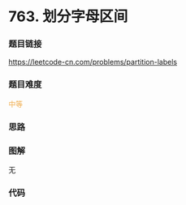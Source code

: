 # 763. 划分字母区间

### 题目链接

https://leetcode-cn.com/problems/partition-labels

### 题目难度

<font color=#F0AD4E>中等</font>

### 思路



### 图解

无

### 代码

```python
```
